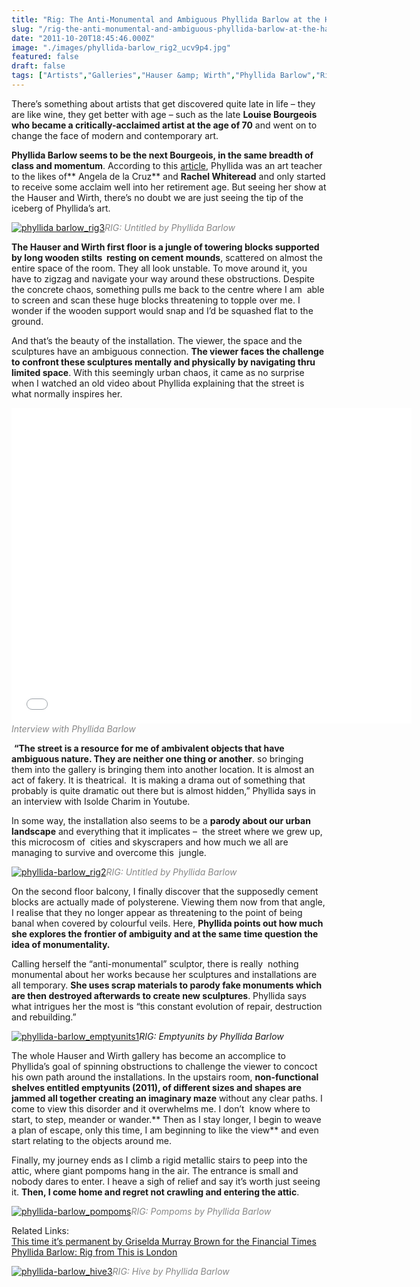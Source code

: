 ```yaml
---
title: "Rig: The Anti-Monumental and Ambiguous Phyllida Barlow at the Hauser & Wirth"
slug: "/rig-the-anti-monumental-and-ambiguous-phyllida-barlow-at-the-hauser-wirth"
date: "2011-10-20T18:45:46.000Z"
image: "./images/phyllida-barlow_rig2_ucv9p4.jpg"
featured: false
draft: false
tags: ["Artists","Galleries","Hauser &amp; Wirth","Phyllida Barlow","Rig"]
---
```



There’s something about artists that get discovered quite late in life – they are like wine, they get better with age – such as the late **Louise Bourgeois who became a critically-acclaimed artist at the age of 70** and went on to change the face of modern and contemporary art.

**Phyllida Barlow seems to be the next Bourgeois, in the same breadth of class and momentum**. According to this [article](http://www.thisislondon.co.uk/arts/review-23982887-phyllida-barlow-rig-hauser-and-wirth---review.do "Phyllida"), Phyllida was an art teacher to the likes of** Angela de la Cruz** and **Rachel Whiteread** and only started to receive some acclaim well into her retirement age. But seeing her show at the Hauser and Wirth, there’s no doubt we are just seeing the tip of the iceberg of Phyllida’s art.

[![](./images/phyllida-barlow_rig3_ns4liy.jpg "phyllida barlow_rig3")](./images/phyllida-barlow_rig3_ns4liy.jpg)*<span style="color: #888888;">RIG: Untitled by Phyllida Barlow</span>*

**The Hauser and Wirth first floor is a jungle of towering blocks supported by long wooden stilts  resting on cement mounds**, scattered on almost the entire space of the room. They all look unstable. To move around it, you have to zigzag and navigate your way around these obstructions. Despite the concrete chaos, something pulls me back to the centre where I am  able to screen and scan these huge blocks threatening to topple over me. I wonder if the wooden support would snap and I’d be squashed flat to the ground.

And that’s the beauty of the installation. The viewer, the space and the sculptures have an ambiguous connection. **The viewer faces the challenge to confront these sculptures mentally and physically by navigating thru limited space**. With this seemingly urban chaos, it came as no surprise when I watched an old video about Phyllida explaining that the street is what normally inspires her.

<span class="youtube"><iframe allowfullscreen="" class="youtube-player" frameborder="0" height="505" src="//www.youtube.com/embed/6mC7U0E-vho?wmode=transparent&fs=1&hl=en&modestbranding=1&iv_load_policy=3&showsearch=0&rel=0&theme=dark" title="YouTube video player" type="text/html" width="640"></iframe></span>  
<span style="color: #888888;">*Interview with Phyllida Barlow*</span>

 **“The street is a resource for me of ambivalent objects that have ambiguous nature. They are neither one thing or another**. so bringing them into the gallery is bringing them into another location. It is almost an act of fakery. It is theatrical.  It is making a drama out of something that probably is quite dramatic out there but is almost hidden,” Phyllida says in an interview with Isolde Charim in Youtube.

In some way, the installation also seems to be a **parody about our urban landscape** and everything that it implicates –  the street where we grew up, this microcosm of  cities and skyscrapers and how much we all are managing to survive and overcome this  jungle.

[![](./images/phyllida-barlow_rig2_ucv9p4.jpg "phyllida-barlow_rig2")](./images/phyllida-barlow_rig2_ucv9p4.jpg)<span style="color: #888888;">*RIG: Untitled by Phyllida Barlow*</span>

On the second floor balcony, I finally discover that the supposedly cement blocks are actually made of polysterene. Viewing them now from that angle, I realise that they no longer appear as threatening to the point of being banal when covered by colourful veils. Here, **Phyllida points out how much she explores the frontier of ambiguity and at the same time question the idea of monumentality.**

Calling herself the “anti-monumental” sculptor, there is really  nothing monumental about her works because her sculptures and installations are all temporary. **She uses scrap materials to parody fake monuments which are then destroyed afterwards to create new sculptures**. Phyllida says what intrigues her the most is “this constant evolution of repair, destruction and rebuilding.”

[![](./images/phyllida-barlow_emptyunits1_dmgvw1.jpg "phyllida-barlow_emptyunits1")](./images/phyllida-barlow_emptyunits1_dmgvw1.jpg)*RIG: Emptyunits by Phyllida Barlow*

The whole Hauser and Wirth gallery has become an accomplice to Phyllida’s goal of spinning obstructions to challenge the viewer to concoct his own path around the installations. In the upstairs room, **non-functional shelves entitled emptyunits (2011), of different sizes and shapes are jammed all together creating an imaginary maze** without any clear paths. I come to view this disorder and it overwhelms me. I don’t  know where to start, to step, meander or wander.** Then as I stay longer, I begin to weave a plan of escape, only this time, I am beginning to like the view** and even start relating to the objects around me.

Finally, my journey ends as I climb a rigid metallic stairs to peep into the attic, where giant pompoms hang in the air. The entrance is small and nobody dares to enter. I heave a sigh of relief and say it’s worth just seeing it. **Then, I come home and regret not crawling and entering the attic**.

[![](./images/phyllida-barlow_pompoms_nrm0dn.jpg "phyllida-barlow_pompoms")](./images/phyllida-barlow_pompoms_nrm0dn.jpg)<span style="color: #888888;">*RIG: Pompoms by Phyllida Barlow*</span>

Related Links:  
[This time it’s permanent by Griselda Murray Brown for the Financial Times](http://cloud.hauserwirth.com/documents/R41QB40u0Jv0PrHoNOXpQhIi9MB67lkAY6Tv2d19d8y8TuiBjC/ft_0304092011_pb-903SdA.pdf "Financial Times: Phyllida Barlow")  
[Phyllida Barlow: Rig from This is London](http://www.thisislondon.co.uk/arts/review-23982887-phyllida-barlow-rig-hauser-and-wirth---review.do)

[![](./images/phyllida-barlow_hive3_xvwne9.jpg "phyllida-barlow_hive3")](./images/phyllida-barlow_hive3_xvwne9.jpg)<span style="color: #888888;">*RIG: Hive by Phyllida Barlow*</span>




